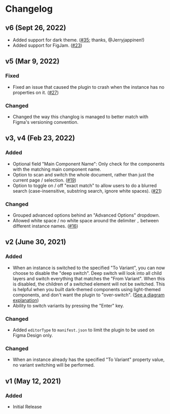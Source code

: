 # Changelog

## v6 (Sept 26, 2022)

-   Added support for dark theme. ([#35](https://github.com/etn-ccis/blui-figma-plugins/issues/35); thanks, @Jerryjappinen!)
-   Added support for FigJam. ([#23](https://github.com/etn-ccis/blui-figma-plugins/issues/23))

## v5 (Mar 9, 2022)

### Fixed

-   Fixed an issue that caused the plugin to crash when the instance has no properties on it. ([#27](https://github.com/etn-ccis/blui-figma-plugins/issues/27))

### Changed

-   Changed the way this changlog is managed to better match with Figma's versioning convention.

## v3, v4 (Feb 23, 2022)

### Added

-   Optional field "Main Component Name": Only check for the components with the matching main component name.
-   Option to scan and switch the whole document, rather than just the current page / selection. ([#19](https://github.com/etn-ccis/blui-figma-plugins/issues/19))
-   Option to toggle on / off "exact match" to allow users to do a blurred search (case-insensitive, substring search, ignore white spaces). ([#21](https://github.com/etn-ccis/blui-figma-plugins/issues/21))

### Changed

-   Grouped advanced options behind an "Advanced Options" dropdown.
-   Allowed white space / no white space around the delimiter `,` between different instance names. ([#16](https://github.com/etn-ccis/blui-figma-plugins/issues/16))

## v2 (June 30, 2021)

### Added

-   When an instance is switched to the specified "To Variant", you can now choose to disable the "deep switch". Deep switch will look into all child layers and switch everything that matches the "From Variant". When this is disabled, the children of a switched element will not be switched. This is helpful when you built dark-themed components using light-themed components, and don't want the plugin to "over-switch". ([See a diagram explanation](./_assets_/deep-switch-diagram.png))
-   Ability to switch variants by pressing the "Enter" key.

### Changed

-   Added `editorType` to `manifest.json` to limit the plugin to be used on Figma Design only.

### Changed

-   When an instance already has the specified "To Variant" property value, no variant switching will be performed.

## v1 (May 12, 2021)

### Added

-   Initial Release
